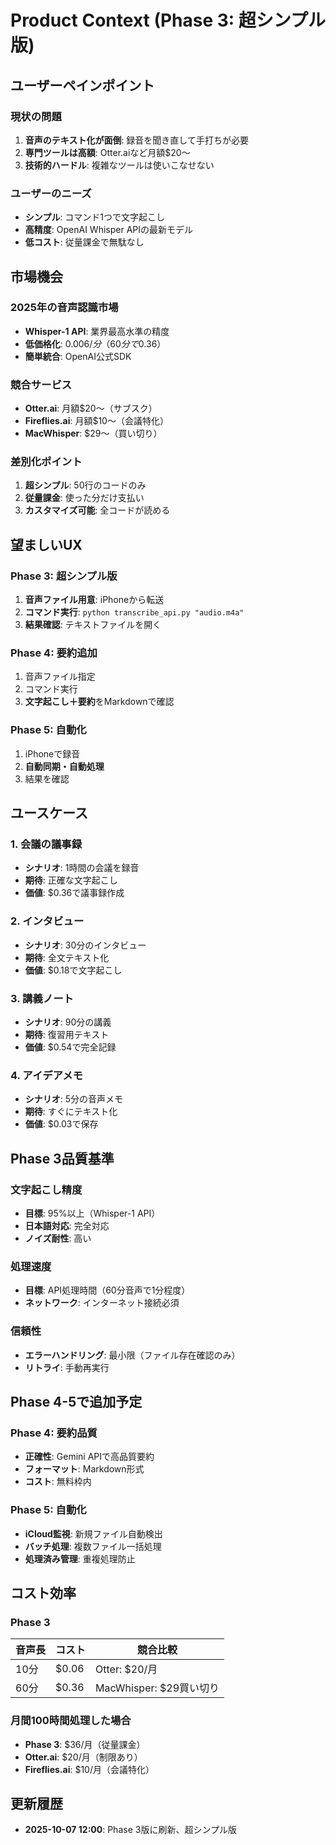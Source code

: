 # Product Context (Phase 3: 超シンプル版)

## ユーザーペインポイント

### 現状の問題
1. **音声のテキスト化が面倒**: 録音を聞き直して手打ちが必要
2. **専門ツールは高額**: Otter.aiなど月額$20〜
3. **技術的ハードル**: 複雑なツールは使いこなせない

### ユーザーのニーズ
- **シンプル**: コマンド1つで文字起こし
- **高精度**: OpenAI Whisper APIの最新モデル
- **低コスト**: 従量課金で無駄なし

## 市場機会

### 2025年の音声認識市場
- **Whisper-1 API**: 業界最高水準の精度
- **低価格化**: $0.006/分（60分で$0.36）
- **簡単統合**: OpenAI公式SDK

### 競合サービス
- **Otter.ai**: 月額$20〜（サブスク）
- **Fireflies.ai**: 月額$10〜（会議特化）
- **MacWhisper**: $29〜（買い切り）

### 差別化ポイント
1. **超シンプル**: 50行のコードのみ
2. **従量課金**: 使った分だけ支払い
3. **カスタマイズ可能**: 全コードが読める

## 望ましいUX

### Phase 3: 超シンプル版
1. **音声ファイル用意**: iPhoneから転送
2. **コマンド実行**: `python transcribe_api.py "audio.m4a"`
3. **結果確認**: テキストファイルを開く

### Phase 4: 要約追加
1. 音声ファイル指定
2. コマンド実行
3. **文字起こし＋要約**をMarkdownで確認

### Phase 5: 自動化
1. iPhoneで録音
2. **自動同期・自動処理**
3. 結果を確認

## ユースケース

### 1. 会議の議事録
- **シナリオ**: 1時間の会議を録音
- **期待**: 正確な文字起こし
- **価値**: $0.36で議事録作成

### 2. インタビュー
- **シナリオ**: 30分のインタビュー
- **期待**: 全文テキスト化
- **価値**: $0.18で文字起こし

### 3. 講義ノート
- **シナリオ**: 90分の講義
- **期待**: 復習用テキスト
- **価値**: $0.54で完全記録

### 4. アイデアメモ
- **シナリオ**: 5分の音声メモ
- **期待**: すぐにテキスト化
- **価値**: $0.03で保存

## Phase 3品質基準

### 文字起こし精度
- **目標**: 95%以上（Whisper-1 API）
- **日本語対応**: 完全対応
- **ノイズ耐性**: 高い

### 処理速度
- **目標**: API処理時間（60分音声で1分程度）
- **ネットワーク**: インターネット接続必須

### 信頼性
- **エラーハンドリング**: 最小限（ファイル存在確認のみ）
- **リトライ**: 手動再実行

## Phase 4-5で追加予定

### Phase 4: 要約品質
- **正確性**: Gemini APIで高品質要約
- **フォーマット**: Markdown形式
- **コスト**: 無料枠内

### Phase 5: 自動化
- **iCloud監視**: 新規ファイル自動検出
- **バッチ処理**: 複数ファイル一括処理
- **処理済み管理**: 重複処理防止

## コスト効率

### Phase 3
| 音声長 | コスト | 競合比較 |
|--------|--------|---------|
| 10分 | $0.06 | Otter: $20/月 |
| 60分 | $0.36 | MacWhisper: $29買い切り |

### 月間100時間処理した場合
- **Phase 3**: $36/月（従量課金）
- **Otter.ai**: $20/月（制限あり）
- **Fireflies.ai**: $10/月（会議特化）

## 更新履歴

- **2025-10-07 12:00**: Phase 3版に刷新、超シンプル版
